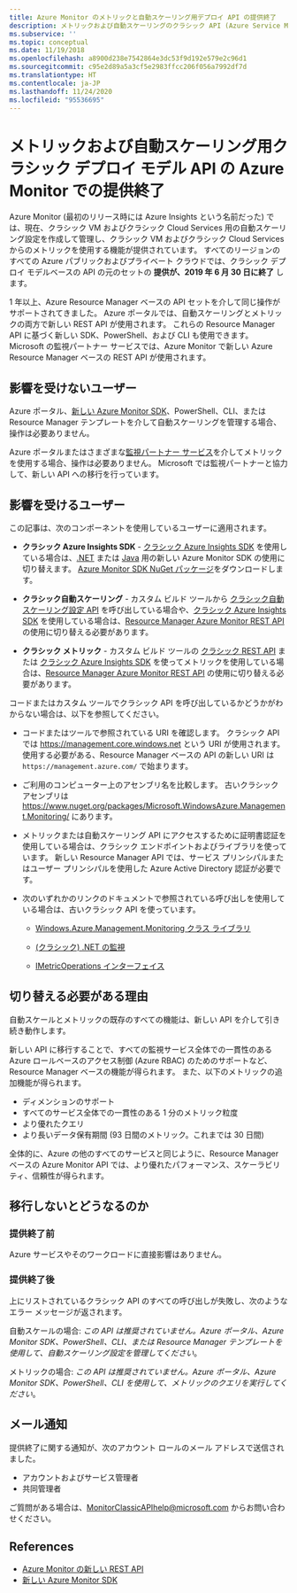 ```yaml
---
title: Azure Monitor のメトリックと自動スケーリング用デプロイ API の提供終了
description: メトリックおよび自動スケーリングのクラシック API (Azure Service Management (ASM) や RDFE デプロイ モデルともいう) の提供終了
ms.subservice: ''
ms.topic: conceptual
ms.date: 11/19/2018
ms.openlocfilehash: a8900d238e7542864e3dc53f9d192e579e2c96d1
ms.sourcegitcommit: c95e2d89a5a3cf5e2983ffcc206f056a7992df7d
ms.translationtype: HT
ms.contentlocale: ja-JP
ms.lasthandoff: 11/24/2020
ms.locfileid: "95536695"
---
```

# <a name="azure-monitor-retirement-of-classic-deployment-model-apis-for-metrics-and-autoscale"></a>メトリックおよび自動スケーリング用クラシック デプロイ モデル API の Azure Monitor での提供終了

Azure Monitor (最初のリリース時には Azure Insights という名前だった) では、現在、クラシック VM およびクラシック Cloud Services 用の自動スケーリング設定を作成して管理し、クラシック VM およびクラシック Cloud Services からのメトリックを使用する機能が提供されています。 すべてのリージョンのすべての Azure パブリックおよびプライベート クラウドでは、クラシック デプロイ モデルベースの API の元のセットの **提供が、2019 年 6 月 30 日に終了** します。   

1 年以上、Azure Resource Manager ベースの API セットを介して同じ操作がサポートされてきました。 Azure ポータルでは、自動スケーリングとメトリックの両方で新しい REST API が使用されます。 これらの Resource Manager API に基づく新しい SDK、PowerShell、および CLI も使用できます。 Microsoft の監視パートナー サービスでは、Azure Monitor で新しい Azure Resource Manager ベースの REST API が使用されます。  

## <a name="who-is-not-affected"></a>影響を受けないユーザー

Azure ポータル、[新しい Azure Monitor SDK](https://www.nuget.org/packages/Microsoft.Azure.Management.Monitor/)、PowerShell、CLI、または Resource Manager テンプレートを介して自動スケーリングを管理する場合、操作は必要ありません。  

Azure ポータルまたはさまざまな[監視パートナー サービス](./partners.md)を介してメトリックを使用する場合、操作は必要ありません。 Microsoft では監視パートナーと協力して、新しい API への移行を行っています。

## <a name="who-is-affected"></a>影響を受けるユーザー

この記事は、次のコンポーネントを使用しているユーザーに適用されます。

- **クラシック Azure Insights SDK** - [クラシック Azure Insights SDK](https://www.nuget.org/packages/Microsoft.WindowsAzure.Management.Monitoring/) を使用している場合は、[.NET](https://github.com/azure/azure-libraries-for-net#download) または [Java](https://github.com/azure/azure-libraries-for-java#download) 用の新しい Azure Monitor SDK の使用に切り替えます。 [Azure Monitor SDK NuGet パッケージ](https://www.nuget.org/packages/Microsoft.Azure.Management.Monitor/)をダウンロードします。

- **クラシック自動スケーリング** - カスタム ビルド ツールから [クラシック自動スケーリング設定 API](/previous-versions/azure/reference/mt348562(v=azure.100)) を呼び出している場合や、[クラシック Azure Insights SDK](https://www.nuget.org/packages/Microsoft.WindowsAzure.Management.Monitoring/) を使用している場合は、[Resource Manager Azure Monitor REST API](/rest/api/monitor/autoscalesettings) の使用に切り替える必要があります。

- **クラシック メトリック** - カスタム ビルド ツールの [クラシック REST API](/previous-versions/azure/reference/dn510374(v=azure.100)) または [クラシック Azure Insights SDK](https://www.nuget.org/packages/Microsoft.WindowsAzure.Management.Monitoring/) を使ってメトリックを使用している場合は、[Resource Manager Azure Monitor REST API](/rest/api/monitor/autoscalesettings) の使用に切り替える必要があります。 

コードまたはカスタム ツールでクラシック API を呼び出しているかどうかがわからない場合は、以下を参照してください。

- コードまたはツールで参照されている URI を確認します。 クラシック API では https://management.core.windows.net という URI が使用されます。 使用する必要がある、Resource Manager ベースの API の新しい URI は `https://management.azure.com/` で始まります。

- ご利用のコンピューター上のアセンブリ名を比較します。 古いクラシック アセンブリは https://www.nuget.org/packages/Microsoft.WindowsAzure.Management.Monitoring/ にあります。

- メトリックまたは自動スケーリング API にアクセスするために証明書認証を使用している場合は、クラシック エンドポイントおよびライブラリを使っています。 新しい Resource Manager API では、サービス プリンシパルまたはユーザー プリンシパルを使用した Azure Active Directory 認証が必要です。

- 次のいずれかのリンクのドキュメントで参照されている呼び出しを使用している場合は、古いクラシック API を使っています。

  - [Windows.Azure.Management.Monitoring クラス ライブラリ](/previous-versions/azure/dn510414(v=azure.100))

  - [(クラシック) .NET の監視](/previous-versions/azure/reference/mt348562(v%3dazure.100))

  - [IMetricOperations インターフェイス](/previous-versions/azure/reference/dn802395(v%3dazure.100))

## <a name="why-you-should-switch"></a>切り替える必要がある理由

自動スケールとメトリックの既存のすべての機能は、新しい API を介して引き続き動作します。  

新しい API に移行することで、すべての監視サービス全体での一貫性のある Azure ロールベースのアクセス制御 (Azure RBAC) のためのサポートなど、Resource Manager ベースの機能が得られます。 また、以下のメトリックの追加機能が得られます。 

- ディメンションのサポート
- すべてのサービス全体での一貫性のある 1 分のメトリック粒度 
- より優れたクエリ
- より長いデータ保有期間 (93 日間のメトリック。これまでは 30 日間) 

全体的に、Azure の他のすべてのサービスと同じように、Resource Manager ベースの Azure Monitor API では、より優れたパフォーマンス、スケーラビリティ、信頼性が得られます。 

## <a name="what-happens-if-you-do-not-migrate"></a>移行しないとどうなるのか

### <a name="before-retirement"></a>提供終了前

Azure サービスやそのワークロードに直接影響はありません。  

### <a name="after-retirement"></a>提供終了後

上にリストされているクラシック API のすべての呼び出しが失敗し、次のようなエラー メッセージが返されます。

自動スケールの場合: *この API は推奨されていません。Azure ポータル、Azure Monitor SDK、PowerShell、CLI、または Resource Manager テンプレートを使用して、自動スケーリング設定を管理してください*。  

メトリックの場合: *この API は推奨されていません。Azure ポータル、Azure Monitor SDK、PowerShell、CLI を使用して、メトリックのクエリを実行してください*。

## <a name="email-notifications"></a>メール通知

提供終了に関する通知が、次のアカウント ロールのメール アドレスで送信されました。 

- アカウントおよびサービス管理者
- 共同管理者  

ご質問がある場合は、MonitorClassicAPIhelp@microsoft.com からお問い合わせください。  

## <a name="references"></a>References

- [Azure Monitor の新しい REST API](/rest/api/monitor/) 
- [新しい Azure Monitor SDK](https://www.nuget.org/packages/Microsoft.Azure.Management.Monitor/)

